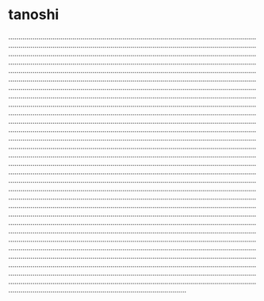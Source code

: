 # tanoshi

.................................................................................................................................................................................................................................................................................................................................................................................................................................................................................................................................................................................................................................................................................................................................................................................................................................................................................................................................................................................................................................................................................................................................................................................................................................................................................................................................................................................................................................................................................................................................................................................................................................................................................................................................................................................................................................................................................................................................................................................................................................................................................................................................................................................................................................................................................................................................................................................................................................................................................................................................................................................................................................................................................................................................................................................................................................................................................................................................................................................................................................................................................................................................................................................................................................................................................................................................................................................................................................................................................................................................................................................................................................................................................................................................................................................................................................................................................................................................................................